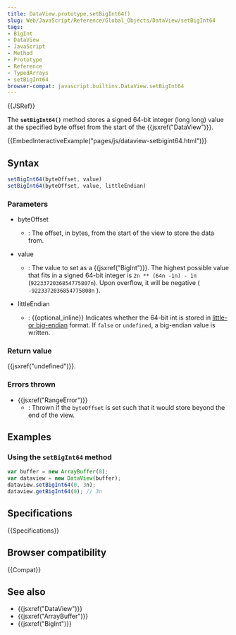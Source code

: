 ```yaml
---
title: DataView.prototype.setBigInt64()
slug: Web/JavaScript/Reference/Global_Objects/DataView/setBigInt64
tags:
- BigInt
- DataView
- JavaScript
- Method
- Prototype
- Reference
- TypedArrays
- setBigInt64
browser-compat: javascript.builtins.DataView.setBigInt64
---
```

{{JSRef}}

The **`setBigInt64()`** method stores a signed 64-bit integer (long long) value
at the specified byte offset from the start of the {{jsxref("DataView")}}.

{{EmbedInteractiveExample("pages/js/dataview-setbigint64.html")}}

## Syntax

```js
setBigInt64(byteOffset, value)
setBigInt64(byteOffset, value, littleEndian)
```

### Parameters

- byteOffset
  - : The offset, in bytes, from the start of the view to store the data from.
- value

  - : The value to set as a {{jsxref("BigInt")}}. The highest possible
    value that fits in a signed 64-bit integer is `2n ** (64n -1n) - 1n`
    <span class="blob-code-inner blob-code-marker">
    (<code>9223372036854775807n</code>). Upon overflow, it will be negative
    (</span> `-9223372036854775808n`
    <span class="blob-code-inner blob-code-marker">).</span>

- littleEndian
  - : {{optional_inline}} Indicates whether the 64-bit int is stored in
    [little- or big-endian](/en-US/docs/Glossary/Endianness) format. If `false`
    or `undefined`, a big-endian value is written.

### Return value

{{jsxref("undefined")}}.

### Errors thrown

- {{jsxref("RangeError")}}
  - : Thrown if the `byteOffset` is set such that it would store beyond the end
    of the view.

## Examples

### Using the `setBigInt64` method

```js
var buffer = new ArrayBuffer(8);
var dataview = new DataView(buffer);
dataview.setBigInt64(0, 3n);
dataview.getBigInt64(0); // 3n
```

## Specifications

{{Specifications}}

## Browser compatibility

{{Compat}}

## See also

- {{jsxref("DataView")}}
- {{jsxref("ArrayBuffer")}}
- {{jsxref("BigInt")}}
